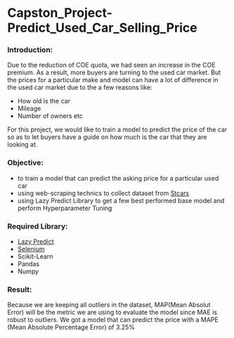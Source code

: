# Capston_Project-Predict_Used_Car_Selling_Price
### Introduction:
Due to the reduction of COE quota, we had seen an increase in the COE premium. As a result, more buyers are turning to the used car market. But the prices for a particular make and model can have a lot of difference in the used car market due to the a few reasons like:
-  How old is the car
-  Mileage
-  Number of owners etc

For this project, we would like to train a model to predict the price of the car so as to let buyers have a guide on how much is the car that they are looking at.
### Objective:
- to train a model that can predict the asking price for a particular used car
- using web-scraping technics to collect dataset from [Stcars](https://www.stcars.sg/singapore-car/used-cars/search/)
- using Lazy Predict Library to get a few best performed base model and perform Hyperparameter Tuning
### Required Library:
- [Lazy Predict](https://pypi.org/project/lazypredict/#description)
- [Selenium](https://anaconda.org/conda-forge/selenium)
- Scikit-Learn
- Pandas
- Numpy
### Result:
Because we are keeping all outliers in the dataset, MAP(Mean Absolut Error) will be the metric we are using to evaluate the model since MAE is robust to outliers.
We got a model that can predict the price with a MAPE (Mean Absolute Percentage Error) of 3.25%

